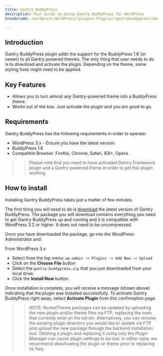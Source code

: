 ```yaml
---
title: Gantry BuddyPress
description: Your Guide to Using Gantry BuddyPress for WordPress
breadcrumb: /wordpress:WordPress/!plugins:Plugins/!gantrybuddypress:GantryBuddyPress

---
```


Introduction
-----

Gantry BuddyPress plugin adds the support for the BuddyPress 1.6 (or newer) to all Gantry powered themes. The only thing that user needs to do is to download and activate the plugin. Depending on the theme, some styling fixes might need to be applied.

Key Features
------------

* Allows you to turn almost any Gantry-powered theme into a BuddyPress theme.
* Works out of the box. Just activate the plugin and you are good to go.

Requirements
------------

Gantry BuddyPress has the following requirements in order to operate:

* WordPress 3.x - Ensure you have the latest version.
* BuddyPress 1.6
* Compatible Browser: Firefox, Chrome, Safari, IE8+, Opera.

>> Please note that you need to have activated Gantry Framework plugin and a Gantry-powered theme in order to get this plugin working.

How to install
--------------

Installing Gantry BuddyPress takes just a matter of few minutes.

The first thing you will need to do is [download][download] the latest version of Gantry BuddyPress. The package you will download contains everything you need to get Gantry BuddyPress up and running and it is compatible with WordPress 3.2 or higher. It does not need to be uncompressed. 

Once you have downloaded the package, go into the WordPress Administrator and:

From WordPress 3.x:

* Select from the top menu: `wp-admin -> Plugins -> Add New -> Upload`
* Click on the **Choose File** button
* Select the `gantry-buddypress.zip` that you just downloaded from your local drive.
* Click the **Install Now** button.

Once installation is complete, you will receive a message (shown above) indicating that the plugin was installed successfully. To activate Gantry BuddyPress right away, select **Activate Plugin** from this confirmation page.

>> NOTE: RocketTheme packages can be updated by uploading the new plugin and/or theme files via FTP, replacing the ones that currently exist on the server. Alternatively, you can remove the existing plugin directory you would like to update via FTP and upload the new package through the backend Installation tool. Deleting a plugin and replacing it using only the Plugin Manager can cause plugin settings to be lost. In either case, we recommend deactivating the plugin or theme prior to replacing its files.

[download]: http://www.rockettheme.com/wordpress-downloads/plugins/free/2623-gantry-buddypress